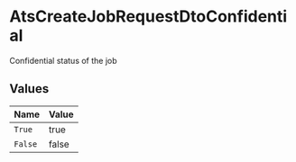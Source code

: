 # AtsCreateJobRequestDtoConfidential

Confidential status of the job


## Values

| Name    | Value   |
| ------- | ------- |
| `True`  | true    |
| `False` | false   |